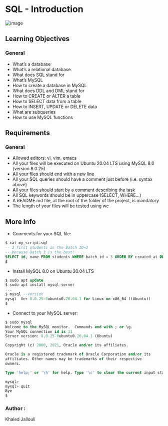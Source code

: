 # SQL - Introduction


![image](https://github.com/Khaled-J7/holbertonschool-higher_level_programming/assets/135613251/31f23b02-7320-497a-b206-6c4055fdbe96)


## Learning Objectives

### General

  * What’s a database
  * What’s a relational database
  * What does SQL stand for
  * What’s MySQL
  * How to create a database in MySQL
  * What does DDL and DML stand for
  * How to CREATE or ALTER a table
  * How to SELECT data from a table
  * How to INSERT, UPDATE or DELETE data
  * What are subqueries
  * How to use MySQL functions

## Requirements

### General


   *  Allowed editors: vi, vim, emacs
   *  All your files will be executed on Ubuntu 20.04 LTS using MySQL 8.0 (version 8.0.25)
   *  All your files should end with a new line
   *  All your SQL queries should have a comment just before (i.e. syntax above)
   *  All your files should start by a comment describing the task
   *  All SQL keywords should be in uppercase (SELECT, WHERE…)
   *  A README.md file, at the root of the folder of the project, is mandatory
   *  The length of your files will be tested using wc


## More Info

  * Comments for your SQL file:

```sql
$ cat my_script.sql
-- 3 first students in the Batch ID=3
-- because Batch 3 is the best!
SELECT id, name FROM students WHERE batch_id = 3 ORDER BY created_at DESC LIMIT 3;
$
```
  * Install MySQL 8.0 on Ubuntu 20.04 LTS

```sql
$ sudo apt update
$ sudo apt install mysql-server
...
$ mysql --version
mysql  Ver 8.0.25-0ubuntu0.20.04.1 for Linux on x86_64 ((Ubuntu))
$
```

  * Connect to your MySQL server:

```sql
$ sudo mysql
Welcome to the MySQL monitor.  Commands end with ; or \g.
Your MySQL connection id is 11
Server version: 8.0.25-0ubuntu0.20.04.1 (Ubuntu)

Copyright (c) 2000, 2021, Oracle and/or its affiliates.

Oracle is a registered trademark of Oracle Corporation and/or its
affiliates. Other names may be trademarks of their respective
owners.

Type 'help;' or '\h' for help. Type '\c' to clear the current input statement.

mysql>
mysql> quit
Bye
$
```


### Author : 

  Khaled Jallouli

